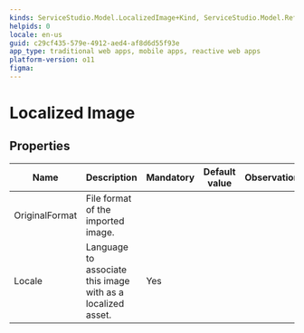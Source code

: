 ```yaml
---
kinds: ServiceStudio.Model.LocalizedImage+Kind, ServiceStudio.Model.ReferenceLocalizedImage+Kind
helpids: 0
locale: en-us
guid: c29cf435-579e-4912-aed4-af8d6d55f93e
app_type: traditional web apps, mobile apps, reactive web apps
platform-version: o11
figma:
---
```


# Localized Image


## Properties

<table markdown="1">
<thead>
<tr>
<th>Name</th>
<th>Description</th>
<th>Mandatory</th>
<th>Default value</th>
<th>Observations</th>
</tr>
</thead>
<tbody>
<tr>
<td title="OriginalFormat">OriginalFormat</td>
<td>File format of the imported image.</td>
<td></td>
<td></td>
<td></td>
</tr>
<tr>
<td title="Locale">Locale</td>
<td>Language to associate this image with as a localized asset.</td>
<td>Yes</td>
<td></td>
<td></td>
</tr>
</tbody>
</table>

